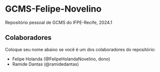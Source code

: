 # GCMS-Felipe-Novelino
Repositório pessoal de GCMS do IFPE-Recife, 2024.1
## Colaboradores
Coloque seu nome abaixo se você é um dos colaboradores do repositório:
* Felipe Holanda (@FelipeHolandaNovelino, dono)
* Ramide Dantas (@ramidedantas)
